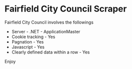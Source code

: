 # Fairfield City Council Scraper

Fairfield City Council involves the followings
* Server - .NET - ApplicationMaster
* Cookie tracking - Yes
* Pagnation - Yes
* Javascript - Yes
* Clearly defined data within a row - Yes

Enjoy
